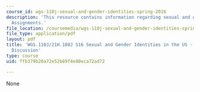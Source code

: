 ```yaml
---
course_id: wgs-110j-sexual-and-gender-identities-spring-2016
description: 'This resource contains information regarding sexual and gender identities:
  Assignments.'
file_location: /coursemedia/wgs-110j-sexual-and-gender-identities-spring-2016/ffb379b20a72e52b89f4e80eca72ad72_MITWGS_110JS16_Discussion.pdf
file_type: application/pdf
layout: pdf
title: 'WGS.110J/21H.108J S16 Sexual and Gender Identities in the US - Assignments:
  Discussion'
type: course
uid: ffb379b20a72e52b89f4e80eca72ad72

---
```

None